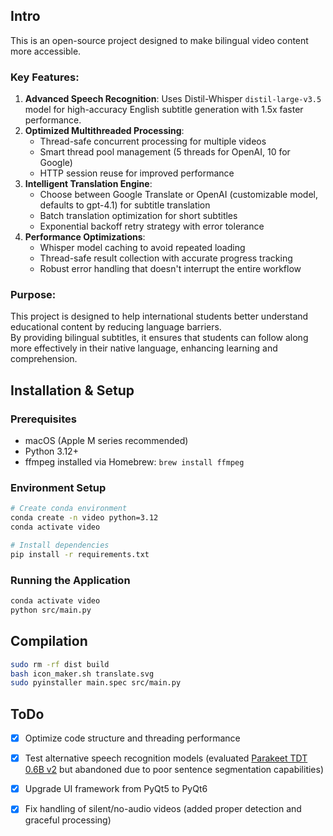 ## Intro

This is an open-source project designed to make bilingual video content more accessible.

### Key Features:

1.	**Advanced Speech Recognition**: Uses Distil-Whisper `distil-large-v3.5` model for high-accuracy English subtitle generation with 1.5x faster performance.  
2.	**Optimized Multithreaded Processing**: 
    - Thread-safe concurrent processing for multiple videos
    - Smart thread pool management (5 threads for OpenAI, 10 for Google)
    - HTTP session reuse for improved performance
3.	**Intelligent Translation Engine**:  
    - Choose between Google Translate or OpenAI (customizable model, defaults to gpt-4.1) for subtitle translation
    - Batch translation optimization for short subtitles
    - Exponential backoff retry strategy with error tolerance
4.	**Performance Optimizations**:
    - Whisper model caching to avoid repeated loading
    - Thread-safe result collection with accurate progress tracking
    - Robust error handling that doesn't interrupt the entire workflow  

### Purpose:

This project is designed to help international students better understand educational content by reducing language barriers.   
By providing bilingual subtitles, it ensures that students can follow along more effectively in their native language, enhancing learning and comprehension.

## Installation & Setup

### Prerequisites
- macOS (Apple M series recommended)
- Python 3.12+
- ffmpeg installed via Homebrew: `brew install ffmpeg`

### Environment Setup
```sh
# Create conda environment
conda create -n video python=3.12
conda activate video

# Install dependencies
pip install -r requirements.txt
```

### Running the Application
```sh
conda activate video
python src/main.py
```

## Compilation

```sh
sudo rm -rf dist build
bash icon_maker.sh translate.svg
sudo pyinstaller main.spec src/main.py
``` 

## ToDo

- [x] Optimize code structure and threading performance
- [x] Test alternative speech recognition models (evaluated [Parakeet TDT 0.6B v2](https://huggingface.co/mlx-community/parakeet-tdt-0.6b-v2) but abandoned due to poor sentence segmentation capabilities)
- [x] Upgrade UI framework from PyQt5 to PyQt6
- [x] Fix handling of silent/no-audio videos (added proper detection and graceful processing)

